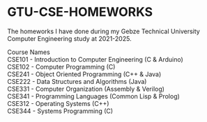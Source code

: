 # GTU-CSE-HOMEWORKS

The homeworks I have done during my Gebze Technical University Computer Engineering study at 2021-2025.

Course Names <br />
CSE101 - Introduction to Computer Engineering (C & Arduino) <br />
CSE102 - Computer Programming (C) <br />
CSE241 - Object Oriented Programming (C++ & Java) <br />
CSE222 - Data Structures and Algorithms (Java) <br />
CSE331 - Computer Organization (Assembly & Verilog) <br />
CSE341 - Programming Languages (Common Lisp & Prolog) <br />
CSE312 - Operating Systems (C++) <br />
CSE344 - Systems Programming (C) <br />

